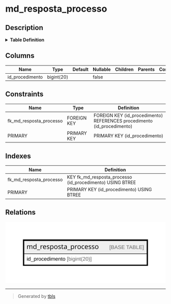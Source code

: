 # md_resposta_processo

## Description

<details>
<summary><strong>Table Definition</strong></summary>

```sql
CREATE TABLE `md_resposta_processo` (
  `id_procedimento` bigint(20) NOT NULL,
  PRIMARY KEY (`id_procedimento`),
  KEY `fk_md_resposta_processo` (`id_procedimento`),
  CONSTRAINT `fk_md_resposta_processo` FOREIGN KEY (`id_procedimento`) REFERENCES `procedimento` (`id_procedimento`)
) ENGINE=InnoDB DEFAULT CHARSET=latin1 COLLATE=latin1_swedish_ci
```

</details>

## Columns

| Name | Type | Default | Nullable | Children | Parents | Comment |
| ---- | ---- | ------- | -------- | -------- | ------- | ------- |
| id_procedimento | bigint(20) |  | false |  |  |  |

## Constraints

| Name | Type | Definition |
| ---- | ---- | ---------- |
| fk_md_resposta_processo | FOREIGN KEY | FOREIGN KEY (id_procedimento) REFERENCES procedimento (id_procedimento) |
| PRIMARY | PRIMARY KEY | PRIMARY KEY (id_procedimento) |

## Indexes

| Name | Definition |
| ---- | ---------- |
| fk_md_resposta_processo | KEY fk_md_resposta_processo (id_procedimento) USING BTREE |
| PRIMARY | PRIMARY KEY (id_procedimento) USING BTREE |

## Relations

![er](md_resposta_processo.svg)

---

> Generated by [tbls](https://github.com/k1LoW/tbls)

